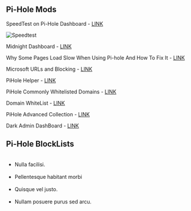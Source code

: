 <h2>Pi-Hole Mods</h2>
<p>SpeedTest on Pi-Hole Dashboard - <a href="https://blog.arevindh.com/2017/07/13/add-speedtest-to-pihole-webui/">LINK</a></p>
<img src="https://github.com/Prowler2/PiHole/blob/master/speedtest.PNG" alt="Speedtest" />
<p>Midnight Dashboard - <a href="https://github.com/jacobbates/pi-hole-midnight">LINK</a></p>
<p>Why Some Pages Load Slow When Using Pi-hole And How To Fix It - <a href="https://pi-hole.net/2018/02/02/why-some-pages-load-slow-when-using-pi-hole-and-how-to-fix-it/">LINK</a>
<p>Microsoft URLs and Blocking - <a href="https://docs.microsoft.com/en-us/windows/configuration/manage-windows-endpoints-version-1709">LINK</a><p>
PiHole Helper - <a href="https://github.com/Kevin-De-Koninck/pi-hole-helpers/blob/master/README.md">LINK</a><p>
PiHole Commonly Whitelisted Domains - <a href="https://discourse.pi-hole.net/t/commonly-whitelisted-domains/212">LINK</a><p>
Domain WhiteList - <a href="https://github.com/anudeepND/whitelist">LINK</a></p>
PiHole Advanced Collection - <a href="https://github.com/deathbybandaid/piadvanced">LINK</a><p>
Dark Admin DashBoard - <a href="https://discourse.pi-hole.net/t/dark-admin-dashboard/2569">LINK</a><p>
<h2>Pi-Hole BlockLists</h2>
<ul> <li>Nulla facilisi.</li> <li>Pellentesque habitant morbi</li> <li>Quisque vel justo.</li> <li>Nullam posuere purus sed arcu.</li></ul>


